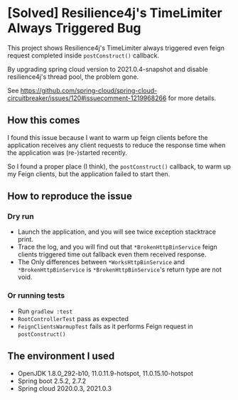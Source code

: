 # [Solved] Resilience4j's TimeLimiter Always Triggered Bug

This project shows Resilience4j's TimeLimiter always triggered even feign request completed inside `postConstruct()`
callback.

By upgrading spring cloud version to 2021.0.4-snapshot and disable resilience4j's thread pool, the problem gone.

See https://github.com/spring-cloud/spring-cloud-circuitbreaker/issues/120#issuecomment-1219968266 for more details.

## How this comes

I found this issue because I want to warm up feign clients before the application receives any client requests to reduce
the response time when the application was (re-)started recently.

So I found a proper place (I think), the `postConstruct()` callback, to warm up my Feign clients, but the application
failed
to start then.

## How to reproduce the issue

### Dry run

+ Launch the application, and you will see twice exception stacktrace print.
+ Trace the log, and you will find out that `*BrokenHttpBinService` feign clients triggered time out fallback even them
  received response.
+ The Only differences between `*WorksHttpBinService` and `*BrokenHttpBinService` is `*BrokenHttpBinService`'s return
  type are not void.

### Or running tests

+ Run `gradlew :test`
+ `RootControllerTest` pass as expected
+ `FeignClientsWarmupTest` fails as it performs Feign request in `postConstruct()`

## The environment I used

+ OpenJDK 1.8.0_292-b10, 11.0.11.9-hotspot, 11.0.15.10-hotspot
+ Spring boot 2.5.2, 2.7.2
+ Spring cloud 2020.0.3, 2021.0.3
